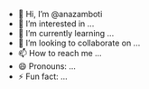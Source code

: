 - 👋 Hi, I’m @anazamboti
- 👀 I’m interested in ...
- 🌱 I’m currently learning ...
- 💞️ I’m looking to collaborate on ...
- 📫 How to reach me ...
- 😄 Pronouns: ...
- ⚡ Fun fact: ...

<!---
anazamboti/anazamboti is a ✨ special ✨ repository because its `README.md` (this file) appears on your GitHub profile.
You can click the Preview link to take a look at your changes.
--->
